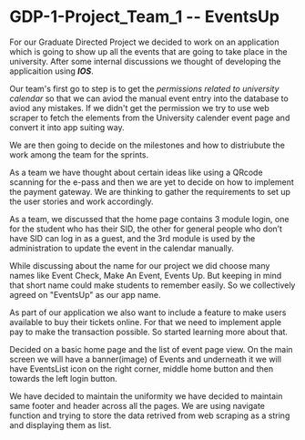 # GDP-1-Project_Team_1 -- EventsUp

For our Graduate Directed Project we decided to work on an application which is going to show up all the events that are going to take place in the university.
After some internal discussions we thought of developing the applicaition using ***IOS***. 

Our team's first go to step is to get the *permissions related to university calendar* so that we can aviod the manual event entry into the database to aviod any mistakes. If we didn't get the permission we try to use web scraper to fetch the elements from the University calender event page and convert it into app suiting way.

We are then going to decide on the milestones and how to distriubute the work among the team for the sprints.

As a team we have thought about certain ideas like using a QRcode scanning for the e-pass and then we are yet to decide on how to implement the payment gateway. We are thinking to gather the requirements to set up the user stories and work accordingly.

As a team, we discussed that the home page contains 3 module login, one for the student who has their SID, the other for general people who don’t have SID can log in as a guest, and the 3rd module is used by the administration to update the event in the calendar manually. 

While discussing about the name for our project we did choose many names like Event Check, Make An Event, Events Up. But keeping in mind that short name could make students to remember easily. So we collectively agreed on "EventsUp" as our app name.

As part of our application we also want to include a feature to make users available to buy their tickets online. For that we need to implement apple pay to make the transaction possible. So started learning more about that.


Decided on a basic home page and the list of event page view. 
On the main screen we will have a banner(image) of Events and underneath it we will have EventsList icon  on the right corner, middle home button and then towards the left login button. 

We have decided to maintain the uniformity we have decided to maintain same footer and header across all the pages. We are using navigate function and trying to store the data retrived from web scraping as a string and displaying them as list.
